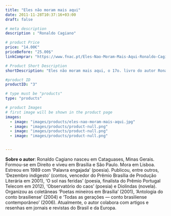 ```yaml
---
title: "Eles não moram mais aqui"
date: 2011-11-28T10:37:16+03:00
draft: false

# meta description
description : "Ronaldo Cagiano"

# product Price
price: "14.00€"
priceBefore: "25.00$"
linkComprar: "https://www.fnac.pt/Eles-Nao-Moram-Mais-Aqui-Ronaldo-Cagiano/a1613763"

# Product Short Description
shortDescription: "Eles não moram mais aqui, o 17o. livro do autor Ronaldo Cagiano, reúne dezasseis contos escritos ao longo de nove anos. Publicado em 2015 no seu país natal, o livro ganhou o Prémio Jabuti de 2016, um dos mais importantes prémios literários nacionais do Brasil. Nesta obra é possível encontrar belas referências aos grandes nomes da literatura mundial, como James Joyce, Rainer Maria Rilke, e especialmente da literatura brasileira, como Clarice Lispector, Nuno Ramos, Mário Faustino e Marçal Aquino. O texto de Cagiano não é descanso, não é placidez, não é um passeio de domingo em jardins floridos. A sua beleza está, justamente, no seu estilo bruto, na dissecação de dores e tormentas. Como o crítico, poeta e escritor André di Bernardi sugere, ao ler Cagiano damo-nos conta da fúria do tempo e de que somos literalmente tragados diante do fluxo furioso da vida."

#product ID
productID: "3"

# type must be "products"
type: "products"

# product Images
# first image will be shown in the product page
images:
  - image: "images/products/eles-nao-moram-mais-aqui.jpg"
  - image: "images/products/product-null.png"
  - image: "images/products/product-null.png"
  - image: "images/products/product-null.png"


---
```


**Sobre o autor**: Ronaldo Cagiano nasceu em Cataguases, Minas Gerais. Formou-se em Direito e viveu em Brasília e São Paulo. Mora em Lisboa. Estreou em 1989 com ‘Palavra engajada’ (poesia). Publicou, entre outros, ‘Dezembro indigesto’ (contos, vencedor do Prêmio Brasília de Produção Literária em 2001), ‘O sol nas feridas’ (poesia, finalista do Prêmio Portugal Telecom em 2012), ‘Observatório do caos’ (poesia) e Diolindas (novela). Organizou as coletâneas ‘Poetas mineiros em Brasília’ (2001), ‘Antologia do conto brasiliense’ (2004) e ‘Todas as gerações — conto brasiliense contemporâneo’ (2006). Atualmente, o autor colabora com artigos e resenhas em jornais e revistas do Brasil e da Europa.